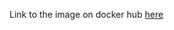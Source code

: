 Link to the image on docker hub [here](https://hub.docker.com/repository/docker/faithkovi/pyvagimage)
